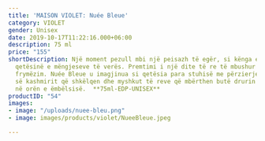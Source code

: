 ```yaml
---
title: 'MAISON VIOLET: Nuée Bleue'
category: VIOLET
gender: Unisex
date: 2019-10-17T11:22:16.000+06:00
description: 75 ml
price: "155"
shortDescription: Një moment pezull mbi një peisazh të egër, si kënga e parë që thyen
  qetësinë e mëngjeseve të verës. Premtimi i një dite të re të mbushur me freski dhe
  frymëzim. Nuée Bleue u imagjinua si qetësia para stuhisë me përzierjen e aromës
  së kashmirit që shkëlqen dhe myshkut të reve që mbërthen butë drurin e sandalit
  në orën e ëmbëlsisë.  **75ml-EDP-UNISEX**
productID: "54"
images:
- image: "/uploads/nuee-bleu.png"
- image: images/products/violet/NueeBleue.jpeg

---
```

